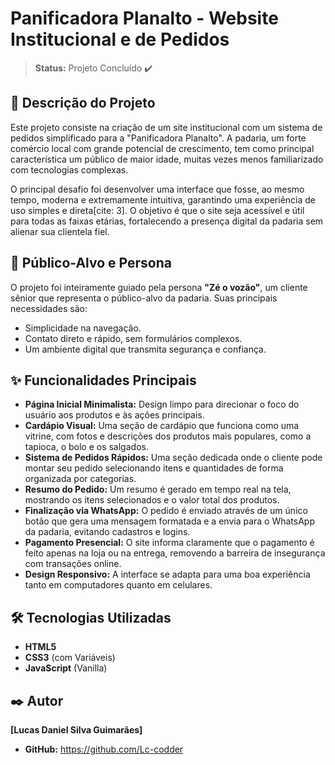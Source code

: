 # Panificadora Planalto - Website Institucional e de Pedidos

> **Status:** Projeto Concluído ✔️

## 📖 Descrição do Projeto

Este projeto consiste na criação de um site institucional com um sistema de pedidos simplificado para a "Panificadora Planalto". A padaria, um forte comércio local com grande potencial de crescimento, tem como principal característica um público de maior idade, muitas vezes menos familiarizado com tecnologias complexas.

O principal desafio foi desenvolver uma interface que fosse, ao mesmo tempo, moderna e extremamente intuitiva, garantindo uma experiência de uso simples e direta[cite: 3]. O objetivo é que o site seja acessível e útil para todas as faixas etárias, fortalecendo a presença digital da padaria sem alienar sua clientela fiel.

## 🎯 Público-Alvo e Persona

O projeto foi inteiramente guiado pela persona **"Zé o vozão"**, um cliente sênior que representa o público-alvo da padaria. Suas principais necessidades são:
* Simplicidade na navegação.
* Contato direto e rápido, sem formulários complexos.
* Um ambiente digital que transmita segurança e confiança.

## ✨ Funcionalidades Principais

*  **Página Inicial Minimalista:** Design limpo para direcionar o foco do usuário aos produtos e às ações principais.
*  **Cardápio Visual:** Uma seção de cardápio que funciona como uma vitrine, com fotos e descrições dos produtos mais populares, como a tapioca, o bolo e os salgados.
* **Sistema de Pedidos Rápidos:** Uma seção dedicada onde o cliente pode montar seu pedido selecionando itens e quantidades de forma organizada por categorias.
* **Resumo do Pedido:** Um resumo é gerado em tempo real na tela, mostrando os itens selecionados e o valor total dos produtos.
* **Finalização via WhatsApp:** O pedido é enviado através de um único botão que gera uma mensagem formatada e a envia para o WhatsApp da padaria, evitando cadastros e logins.
* **Pagamento Presencial:** O site informa claramente que o pagamento é feito apenas na loja ou na entrega, removendo a barreira de insegurança com transações online.
* **Design Responsivo:** A interface se adapta para uma boa experiência tanto em computadores quanto em celulares.

## 🛠️ Tecnologias Utilizadas

* **HTML5**
* **CSS3** (com Variáveis)
* **JavaScript** (Vanilla)



## ✒️ Autor

**[Lucas Daniel Silva Guimarães]**

* **GitHub:** https://github.com/Lc-codder
